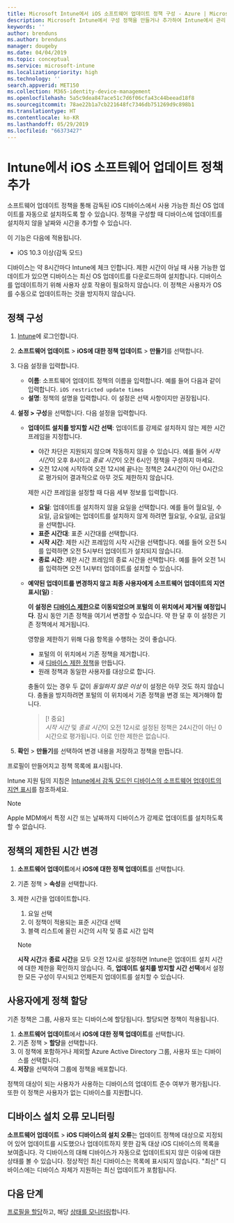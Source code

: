 ```yaml
---
title: Microsoft Intune에서 iOS 소프트웨어 업데이트 정책 구성 - Azure | Microsoft Docs
description: Microsoft Intune에서 구성 정책을 만들거나 추가하여 Intune에서 관리 또는 감독하는 iOS 디바이스에 소프트웨어 업데이트가 자동으로 설치되는 것을 제한합니다. 업데이트를 설치하지 않을 날짜와 시간을 선택할 수 있습니다. 이 정책을 그룹, 사용자 또는 디바이스에 할당하고 설치 오류를 확인할 수도 있습니다.
keywords: ''
author: brenduns
ms.author: brenduns
manager: dougeby
ms.date: 04/04/2019
ms.topic: conceptual
ms.service: microsoft-intune
ms.localizationpriority: high
ms.technology: ''
search.appverid: MET150
ms.collection: M365-identity-device-management
ms.openlocfilehash: 5a5c9dea847ace51c7d6f06cfa43c44beead18f8
ms.sourcegitcommit: 78ae22b1a7cb221648fc7346db751269d9c898b1
ms.translationtype: HT
ms.contentlocale: ko-KR
ms.lasthandoff: 05/29/2019
ms.locfileid: "66373427"
---
```

# <a name="add-ios-software-update-policies-in-intune"></a>Intune에서 iOS 소프트웨어 업데이트 정책 추가

소프트웨어 업데이트 정책을 통해 감독된 iOS 디바이스에서 사용 가능한 최신 OS 업데이트를 자동으로 설치하도록 할 수 있습니다. 정책을 구성할 때 디바이스에 업데이트를 설치하지 않을 날짜와 시간을 추가할 수 있습니다. 

이 기능은 다음에 적용됩니다.

- iOS 10.3 이상(감독 모드)

디바이스는 약 8시간마다 Intune에 체크 인합니다. 제한 시간이 아닐 때 사용 가능한 업데이트가 있으면 디바이스는 최신 OS 업데이트를 다운로드하여 설치합니다. 디바이스를 업데이트하기 위해 사용자 상호 작용이 필요하지 않습니다. 이 정책은 사용자가 OS를 수동으로 업데이트하는 것을 방지하지 않습니다.

## <a name="configure-the-policy"></a>정책 구성

1. [Intune](https://go.microsoft.com/fwlink/?linkid=2090973)에 로그인합니다.
2. **소프트웨어 업데이트** > **iOS에 대한 정책 업데이트** > **만들기**를 선택합니다.
3. 다음 설정을 입력합니다.

    - **이름**: 소프트웨어 업데이트 정책의 이름을 입력합니다. 예를 들어 다음과 같이 입력합니다. `iOS restricted update times`
    - **설명**: 정책의 설명을 입력합니다. 이 설정은 선택 사항이지만 권장됩니다.

4. **설정 > 구성**을 선택합니다. 다음 설정을 입력합니다.

    - **업데이트 설치를 방지할 시간 선택**: 업데이트를 강제로 설치하지 않는 제한 시간 프레임을 지정합니다. 
      - 야간 차단은 지원되지 않으며 작동하지 않을 수 있습니다. 예를 들어 *시작 시간*이 오후 8시이고 *종료 시간*이 오전 6시인 정책을 구성하지 마세요.
      - 오전 12시에 시작하여 오전 12시에 끝나는 정책은 24시간이 아닌 0시간으로 평가되어 결과적으로 아무 것도 제한하지 않습니다.

      제한 시간 프레임을 설정할 때 다음 세부 정보를 입력합니다.

      - **요일**: 업데이트를 설치하지 않을 요일을 선택합니다. 예를 들어 월요일, 수요일, 금요일에는 업데이트를 설치하지 않게 하려면 월요일, 수요일, 금요일을 선택합니다.
      - **표준 시간대**: 표준 시간대를 선택합니다.
      - **시작 시간**: 제한 시간 프레임의 시작 시간을 선택합니다. 예를 들어 오전 5시를 입력하면 오전 5시부터 업데이트가 설치되지 않습니다.
      - **종료 시간**: 제한 시간 프레임의 종료 시간을 선택합니다. 예를 들어 오전 1시를 입력하면 오전 1시부터 업데이트를 설치할 수 있습니다.

    - **예약된 업데이트를 변경하지 않고 최종 사용자에게 소프트웨어 업데이트의 지연 표시(일)** : 

      **이 설정은 [디바이스 제한](device-restrictions-ios.md#general)으로 이동되었으며 포털의 이 위치에서 제거될 예정입니다**. 잠시 동안 기존 정책을 여기서 변경할 수 있습니다. 약 한 달 후 이 설정은 기존 정책에서 제거됩니다.

      영향을 제한하기 위해 다음 항목을 수행하는 것이 좋습니다.
        - 포털의 이 위치에서 기존 정책을 제거합니다.
        - 새 [디바이스 제한 정책](device-restrictions-ios.md#general)을 만듭니다.
        - 원래 정책과 동일한 사용자를 대상으로 합니다.

      충돌이 있는 경우 두 값이 *동일하지 않은 이상* 이 설정은 아무 것도 하지 않습니다. 충돌을 방지하려면 포털의 이 위치에서 기존 정책을 변경 또는 제거해야 합니다.
      > [! 중요]  
      > *시작 시간* 및 *종료 시간*이 오전 12시로 설정된 정책은 24시간이 아닌 0시간으로 평가됩니다. 이로 인한 제한은 없습니다.  

5. **확인** > **만들기**를 선택하여 변경 내용을 저장하고 정책을 만듭니다.

프로필이 만들어지고 정책 목록에 표시됩니다.

Intune 지원 팀의 지침은 [Intune에서 감독 모드인 디바이스의 소프트웨어 업데이트의 지연 표시](https://techcommunity.microsoft.com/t5/Intune-Customer-Success/Delaying-visibility-of-software-updates-in-Intune-for-supervised/ba-p/345753)를 참조하세요.

> [!NOTE]
> Apple MDM에서 특정 시간 또는 날짜까지 디바이스가 강제로 업데이트를 설치하도록 할 수 없습니다.

## <a name="change-the-restricted-times-for-the-policy"></a>정책의 제한된 시간 변경

1. **소프트웨어 업데이트**에서 **iOS에 대한 정책 업데이트**를 선택합니다.
2. 기존 정책 > **속성**을 선택합니다.
3. 제한 시간을 업데이트합니다.

    1. 요일 선택
    2. 이 정책이 적용되는 표준 시간대 선택
    3. 블랙 리스트에 올린 시간의 시작 및 종료 시간 입력

    > [!NOTE]
    > **시작 시간**과 **종료 시간**을 모두 오전 12시로 설정하면 Intune은 업데이트 설치 시간에 대한 제한을 확인하지 않습니다. 즉, **업데이트 설치를 방지할 시간 선택**에서 설정한 모든 구성이 무시되고 언제든지 업데이트를 설치할 수 있습니다.  

## <a name="assign-the-policy-to-users"></a>사용자에게 정책 할당

기존 정책은 그룹, 사용자 또는 디바이스에 할당됩니다. 할당되면 정책이 적용됩니다.

1. **소프트웨어 업데이트**에서 **iOS에 대한 정책 업데이트**를 선택합니다.
2. 기존 정책 > **할당**을 선택합니다. 
3. 이 정책에 포함하거나 제외할 Azure Active Directory 그룹, 사용자 또는 디바이스를 선택합니다.
4. **저장**을 선택하여 그룹에 정책을 배포합니다.

정책의 대상이 되는 사용자가 사용하는 디바이스의 업데이트 준수 여부가 평가됩니다. 또한 이 정책은 사용자가 없는 디바이스를 지원합니다.

## <a name="monitor-device-installation-failures"></a>디바이스 설치 오류 모니터링
<!-- 1352223 -->
**소프트웨어 업데이트** > **iOS 디바이스의 설치 오류**는 업데이트 정책에 대상으로 지정되어 있어 업데이트를 시도했으나 업데이트하지 못한 감독 대상 iOS 디바이스의 목록을 보여줍니다. 각 디바이스의 대해 디바이스가 자동으로 업데이트되지 않은 이유에 대한 상태를 볼 수 있습니다. 정상적인 최신 디바이스는 목록에 표시되지 않습니다. "최신" 디바이스에는 디바이스 자체가 지원하는 최신 업데이트가 포함됩니다.

## <a name="next-steps"></a>다음 단계

[프로필을 할당](device-profile-assign.md)하고, 해당 [상태를 모니터링](device-profile-monitor.md)합니다.
